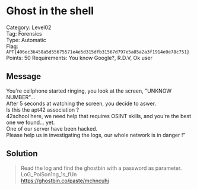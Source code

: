 # Ghost in the shell

Category: Level02  
Tag: Forensics  
Type: Automatic  
Flag: `APT{406ec36458a5d55675571e4e5d315dfb31567d797e5a85a2a3f1914e0e78c751}`  
Points: 50
Requirements: You know Google?, R.D.V, Ok user

## Message
You're cellphone started ringing, you look at the screen, "UNKNOW NUMBER"...  
After 5 seconds at watching the screen, you decide to aswer.  
Is this the apt42 association ?  
42school here, we need help that requires OSINT skills, and you're the best one we found... yet.  
One of our server have been hacked.  
Please help us in investigating the logs, our whole network is in danger !"  

## Solution

> Read the log and find the ghostbin with a password as parameter.  
> LoG_PoiSon1ng_1s_fUn  
> https://ghostbin.co/paste/mchncuhj
